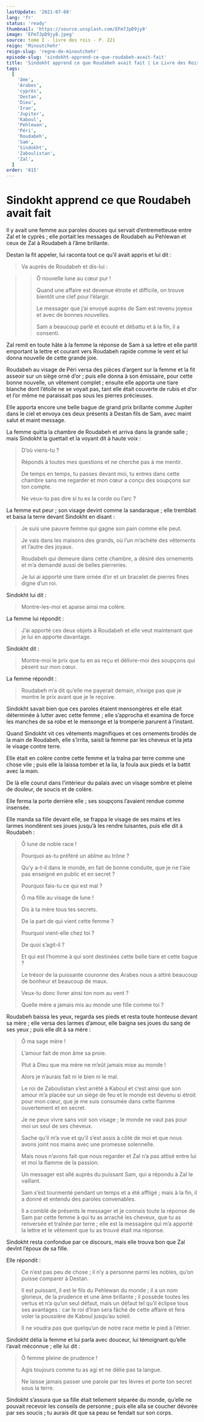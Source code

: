 ```yaml
---
lastUpdate: '2021-07-08'
lang: 'fr'
status: 'ready'
thumbnail: 'https://source.unsplash.com/EFm7JpD9jy8'
image: 'EFm7JpD9jy8.jpeg'
source: tome I - livre des rois - P. 221
reign: 'Minoutchehr'
reign-slug: 'regne-de-minoutchehr'
episode-slug: 'sindokht-apprend-ce-que-roudabeh-avait-fait'
title: 'Sindokht apprend ce que Roudabeh avait fait | Le Livre des Rois | Shâhnâmeh'
tags:
  [
    'âme',
    'Arabes',
    'cyprès',
    'Destan',
    'Dieu',
    'Iran',
    'Jupiter',
    'Kaboul',
    'Pehlewan',
    'Péri',
    'Roudabeh',
    'Sam',
    'Sindokht',
    'Zaboulistan',
    'Zal',
  ]
order: '015'
---
```


<!-- LTeX: language=fr -->

# Sindokht apprend ce que Roudabeh avait fait

Il y avait une femme aux paroles douces qui servait d’entremetteuse entre Zal et le cyprès ; elle portait les messages de Roudabeh au Pehlewan et ceux de Zal à Roudabeh à l’âme brillante.

Destan la fit appeler, lui raconta tout ce qu’il avait appris et lui dit :

> Va auprès de Roudabeh et dis-lui :

> > Ô nouvelle lune au cœur pur !
> >
> > Quand une affaire est devenue étroite et difficile, on trouve bientôt une clef pour l’élargir.
> >
> > Le messager que j’ai envoyé auprès de Sam est revenu joyeux et avec de bonnes nouvelles.
> >
> > Sam a beaucoup parlé et écouté et débattu et à la fin, il a consenti.

Zal remit en toute hâte à la femme la réponse de Sam à sa lettre et elle partit emportant la lettre et courant vers Roudabeh rapide comme le vent et lui donna nouvelle de cette grande joie.

Roudabeh au visage de Péri versa des pièces d’argent sur la femme et la fit asseoir sur un siège orné d’or ; puis elle donna à son émissaire, pour cette bonne nouvelle, un vêtement complet ; ensuite elle apporta une tiare blanche dont l’étoile ne se voyait pas, tant elle était couverte de rubis et d’or et l’or même ne paraissait pas sous les pierres précieuses.

Elle apporta encore une belle bague de grand prix brillante comme Jupiter dans le ciel et envoya ces deux présents à Destan fils de Sam, avec maint salut et maint message.

La femme quitta la chambre de Roudabeh et arriva dans la grande salle ; mais Sindokht la guettait et la voyant dit à haute voix :

> D’où viens-tu ?
>
> Réponds à toutes mes questions et ne cherche pas à me mentir.
>
> De temps en temps, tu passes devant moi, tu entres dans cette chambre sans me regarder et mon cœur a conçu des soupçons sur ton compte.
>
> Ne veux-tu pas dire si tu es la corde ou l’arc ?

La femme eut peur ; son visage devint comme la sandaraque ; elle tremblait et baisa la terre devant Sindokht en disant :

> Je suis une pauvre femme qui gagne son pain comme elle peut.
>
> Je vais dans les maisons des grands, où l’un m’achète des vêtements et l’autre des joyaux.
>
> Roudabeh qui demeure dans cette chambre, a désiré des ornements et m’a demandé aussi de belles pierreries.
>
> Je lui ai apporté une tiare ornée d’or et un bracelet de pierres fines digne d’un roi.

Sindokht lui dit :

> Montre-les-moi et apaise ainsi ma colère.

La femme lui répondit :

> J’ai apporté ces deux objets à Roudabeh et elle veut maintenant que je lui en apporte davantage.

Sindokht dit :

> Montre-moi le prix que tu en as reçu et délivre-moi des soupçons qui pèsent sur mon cœur.

La femme répondit :

> Roudabeh m’a dit qu’elle me payerait demain, n’exige pas que je montre le prix avant que je le reçoive.

Sindokht savait bien que ces paroles étaient mensongères et elle était déterminée à lutter avec cette femme ; elle s’approcha et examina de force les manches de sa robe et le mensonge et la tromperie parurent à l’instant.

Quand Sindokht vit ces vêtements magnifiques et ces ornements brodés de la main de Roudabeh, elle s’irrita, saisit la femme par les cheveux et la jeta le visage contre terre.

Elle était en colère contre cette femme et la traîna par terre comme une chose vile ; puis elle la laissa tomber et la lia, la foula aux pieds et la battit avec la main.

De là elle courut dans l’intérieur du palais avec un visage sombre et pleine de douleur, de soucis et de colère.

Elle ferma la porte derrière elle ; ses soupçons l’avaient rendue comme insensée.

Elle manda sa fille devant elle, se frappa le visage de ses mains et les larmes inondèrent ses joues jusqu’à les rendre luisantes, puis elle dit à Roudabeh :

> Ô lune de noble race !
>
> Pourquoi as-tu préféré un abîme au trône ?
>
> Qu’y a-t-il dans le monde, en fait de bonne conduite, que je ne t’aie pas enseigné en public et en secret ?
>
> Pourquoi fais-tu ce qui est mal ?
>
> Ô ma fille au visage de lune !
>
> Dis à ta mère tous tes secrets.
>
> De la part de qui vient cette femme ?
>
> Pourquoi vient-elle chez toi ?
>
> De quoi s’agit-il ?
>
> Et qui est l’homme à qui sont destinées cette belle tiare et cette bague ?
>
> Le trésor de la puissante couronne des Arabes nous a attiré beaucoup de bonheur et beaucoup de maux.
>
> Veux-tu donc livrer ainsi ton nom au vent ?
>
> Quelle mère a jamais mis au monde une fille comme toi ?

Roudabeh baissa les yeux, regarda ses pieds et resta toute honteuse devant sa mère ; elle versa des larmes d’amour, elle baigna ses joues du sang de ses yeux ; puis elle dit à sa mère :

> Ô ma sage mère !
>
> L’amour fait de mon âme sa proie.
>
> Plut à Dieu que ma mère ne m’eût jamais mise au monde !
>
> Alors je n’aurais fait ni le bien ni le mal.
>
> Le roi de Zaboulistan s’est arrêté à Kaboul et c’est ainsi que son amour m’a placée sur un siège de feu et le monde est devenu si étroit pour mon cœur, que je me suis consumée dans cette flamme ouvertement et en secret.
>
> Je ne peux vivre sans voir son visage ; le monde ne vaut pas pour moi un seul de ses cheveux.
>
> Sache qu’il m’a vue et qu’il s’est assis à côté de moi et que nous avons joint nos mains avec une promesse solennelle.
>
> Mais nous n’avons fait que nous regarder et Zal n’a pas attisé entre lui et moi la flamme de la passion.
>
> Un messager est allé auprès du puissant Sam, qui a répondu à Zal le vaillant.
>
> Sam s’est tourmenté pendant un temps et a été affligé ; mais à la fin, il a donné et entendu des paroles convenables.
>
> Il a comblé de présents le messager et je connais toute la réponse de Sam par cette femme à qui tu as arraché les cheveux, que tu as renversée et traînée par terre ; elle est la messagère qui m’a apporté la lettre et le vêtement que tu as trouvé était ma réponse.

Sindokht resta confondue par ce discours, mais elle trouva bon que Zal devînt l’époux de sa fille.

Elle répondit :

> Ce n’est pas peu de chose ; il n’y a personne parmi les nobles, qu’on puisse comparer à Destan.
>
> Il est puissant, il est le fils du Pehlewan du monde ; il a un nom glorieux, de la prudence et une âme brillante ; il possède toutes les vertus et n’a qu’un seul défaut, mais un défaut tel qu’il éclipse tous ses avantages : car le roi d’Iran sera fâché de cette affaire et fera voler la poussière de Kaboul jusqu’au soleil.
>
> Il ne voudra pas que quelqu’un de notre race mette le pied à l’étrier.

Sindokht délia la femme et lui parla avec douceur, lui témoignant qu’elle l’avait méconnue ; elle lui dit :

> Ô femme pleine de prudence !
>
> Agis toujours comme tu as agi et ne délie pas ta langue.
>
> Ne laisse jamais passer une parole par tes lèvres et porte ton secret sous la terre.

Sindokht s’assura que sa fille était tellement séparée du monde, qu’elle ne pouvait recevoir les conseils de personne ; puis elle alla se coucher dévorée par ses soucis ; tu aurais dit que sa peau se fendait sur son corps.
